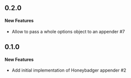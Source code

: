 ## 0.2.0

#### New Features

 - Allow to pass a whole options object to an appender #7


## 0.1.0

#### New Features

 - Add initial implementation of Honeybadger appender #2
